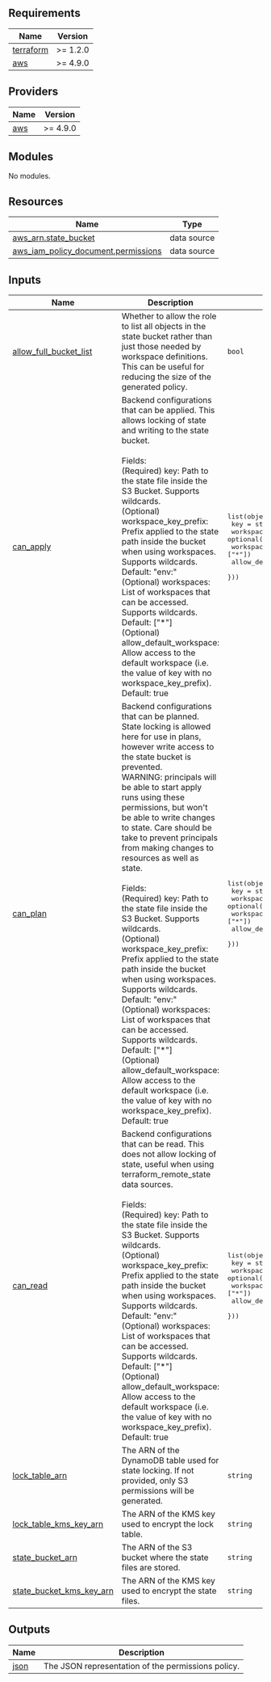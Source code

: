 <!-- BEGIN_TF_DOCS -->
## Requirements

| Name | Version |
|------|---------|
| <a name="requirement_terraform"></a> [terraform](#requirement\_terraform) | >= 1.2.0 |
| <a name="requirement_aws"></a> [aws](#requirement\_aws) | >= 4.9.0 |

## Providers

| Name | Version |
|------|---------|
| <a name="provider_aws"></a> [aws](#provider\_aws) | >= 4.9.0 |

## Modules

No modules.

## Resources

| Name | Type |
|------|------|
| [aws_arn.state_bucket](https://registry.terraform.io/providers/hashicorp/aws/latest/docs/data-sources/arn) | data source |
| [aws_iam_policy_document.permissions](https://registry.terraform.io/providers/hashicorp/aws/latest/docs/data-sources/iam_policy_document) | data source |

## Inputs

| Name | Description | Type | Default | Required |
|------|-------------|------|---------|:--------:|
| <a name="input_allow_full_bucket_list"></a> [allow\_full\_bucket\_list](#input\_allow\_full\_bucket\_list) | Whether to allow the role to list all objects in the state bucket rather than just those needed by workspace definitions. This can be useful for reducing the size of the generated policy. | `bool` | `false` | no |
| <a name="input_can_apply"></a> [can\_apply](#input\_can\_apply) | Backend configurations that can be applied. This allows locking of state and writing to the state bucket.<br><br>    Fields:<br>    (Required) key: Path to the state file inside the S3 Bucket. Supports wildcards.<br>    (Optional) workspace\_key\_prefix: Prefix applied to the state path inside the bucket when using workspaces. Supports wildcards. Default: "env:"<br>    (Optional) workspaces: List of workspaces that can be accessed. Supports wildcards. Default: ["*"]<br>    (Optional) allow\_default\_workspace: Allow access to the default workspace (i.e. the value of key with no workspace\_key\_prefix). Default: true | <pre>list(object({<br>    key                     = string<br>    workspace_key_prefix    = optional(string, "env:")<br>    workspaces              = optional(list(string), ["*"])<br>    allow_default_workspace = optional(bool, true)<br>  }))</pre> | `[]` | no |
| <a name="input_can_plan"></a> [can\_plan](#input\_can\_plan) | Backend configurations that can be planned. State locking is allowed here for use in plans, however write access to the state bucket is prevented. <br>    WARNING: principals will be able to start apply runs using these permissions, but won't be able to write changes to state. Care should be take to prevent principals from making changes to resources as well as state.<br><br>    Fields:<br>    (Required) key: Path to the state file inside the S3 Bucket. Supports wildcards.<br>    (Optional) workspace\_key\_prefix: Prefix applied to the state path inside the bucket when using workspaces. Supports wildcards. Default: "env:"<br>    (Optional) workspaces: List of workspaces that can be accessed. Supports wildcards. Default: ["*"]<br>    (Optional) allow\_default\_workspace: Allow access to the default workspace (i.e. the value of key with no workspace\_key\_prefix). Default: true | <pre>list(object({<br>    key                     = string<br>    workspace_key_prefix    = optional(string, "env:")<br>    workspaces              = optional(list(string), ["*"])<br>    allow_default_workspace = optional(bool, true)<br>  }))</pre> | `[]` | no |
| <a name="input_can_read"></a> [can\_read](#input\_can\_read) | Backend configurations that can be read. This does not allow locking of state, useful when using terraform\_remote\_state data sources.<br><br>    Fields:<br>    (Required) key: Path to the state file inside the S3 Bucket. Supports wildcards.<br>    (Optional) workspace\_key\_prefix: Prefix applied to the state path inside the bucket when using workspaces. Supports wildcards. Default: "env:"<br>    (Optional) workspaces: List of workspaces that can be accessed. Supports wildcards. Default: ["*"]<br>    (Optional) allow\_default\_workspace: Allow access to the default workspace (i.e. the value of key with no workspace\_key\_prefix). Default: true | <pre>list(object({<br>    key                     = string<br>    workspace_key_prefix    = optional(string, "env:")<br>    workspaces              = optional(list(string), ["*"])<br>    allow_default_workspace = optional(bool, true)<br>  }))</pre> | `[]` | no |
| <a name="input_lock_table_arn"></a> [lock\_table\_arn](#input\_lock\_table\_arn) | The ARN of the DynamoDB table used for state locking. If not provided, only S3 permissions will be generated. | `string` | `null` | no |
| <a name="input_lock_table_kms_key_arn"></a> [lock\_table\_kms\_key\_arn](#input\_lock\_table\_kms\_key\_arn) | The ARN of the KMS key used to encrypt the lock table. | `string` | `null` | no |
| <a name="input_state_bucket_arn"></a> [state\_bucket\_arn](#input\_state\_bucket\_arn) | The ARN of the S3 bucket where the state files are stored. | `string` | n/a | yes |
| <a name="input_state_bucket_kms_key_arn"></a> [state\_bucket\_kms\_key\_arn](#input\_state\_bucket\_kms\_key\_arn) | The ARN of the KMS key used to encrypt the state files. | `string` | `null` | no |

## Outputs

| Name | Description |
|------|-------------|
| <a name="output_json"></a> [json](#output\_json) | The JSON representation of the permissions policy. |
<!-- END_TF_DOCS -->